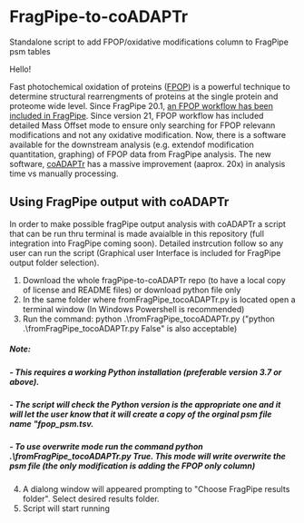 # FragPipe-to-coADAPTr
Standalone script to add FPOP/oxidative modifications column to FragPipe psm tables

Hello!

Fast photochemical oxidation of proteins ([FPOP](https://www.ncbi.nlm.nih.gov/pmc/articles/PMC6690683/)) is a powerful technique to determine structural rearrengments of proteins at the single protein and proteome wide level. Since FragPipe 20.1, [an FPOP workflow has been included in FragPipe](https://pubs.acs.org/doi/full/10.1021/acs.analchem.3c02388). Since version 21, FPOP workflow has included detailed Mass Offset mode to ensure only searching for FPOP relevann modifications and not any oxidative modification. Now, there is a software available for the downstream analysis (e.g. extendof modification quantitation, graphing) of FPOP data from FragPipe analysis. The new software, [coADAPTr](https://github.com/LJonesGroup/coADAPTr) has a massive improvement (aaprox. 20x) in analysis time vs manually processing. 

## Using FragPipe output with coADAPTr
In order to make possible fragPipe output analysis with coADAPTr a script that can be run thru terminal is made avaialble in this repository (full integration into FragPipe coming soon). Detailed instrcution follow so any user can run the script (Graphical user Interface is included for FragPipe output folder selection). 

  1. Download the whole fragPipe-to-coADAPTr repo (to have a local copy of license and README files) or download python file only
  2. In the same folder where fromFragPipe_tocoADAPTr.py is located open a terminal window (In Windows Powershell is recommended)
  3. Run the command: python .\fromFragPipe_tocoADAPTr.py ("python .\fromFragPipe_tocoADAPTr.py False" is also acceptable)
##### Note: 
##### - This requires a working Python installation (preferable version 3.7 or above).
##### - The script will check the Python version is the appropriate one and it will let the user know that it will create a copy of the orginal psm file name "fpop_psm.tsv.
##### - To use overwrite mode run the command python .\fromFragPipe_tocoADAPTr.py True. This mode will write overwrite the psm file (the only modification is adding the FPOP only column)
  4. A dialong window will appeared prompting to "Choose FragPipe results folder". Select desired results folder.
  5. Script will start running



